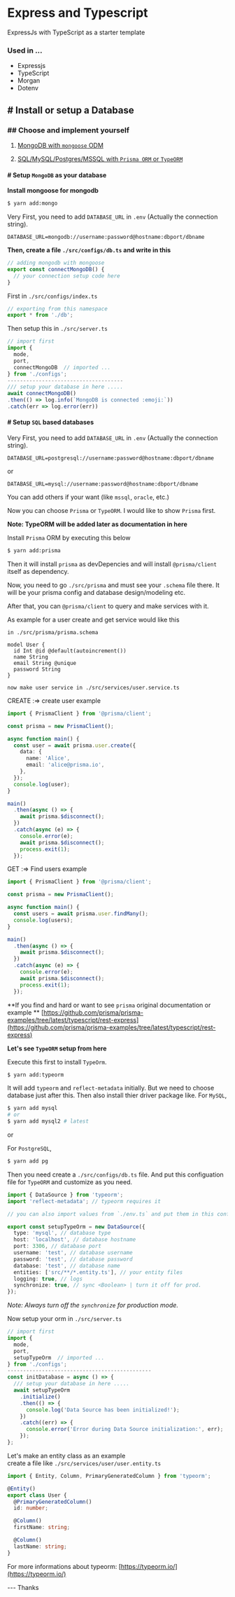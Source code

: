 # Express and Typescript

ExpressJs with TypeScript as a starter template

### Used in ...

- Expressjs
- TypeScript
- Morgan
- Dotenv

## \# Install or setup a Database

### \#\# Choose and implement yourself

1. [MongoDB with `mongoose` ODM](#mongo)

2. [SQL/MySQL/Postgres/MSSQL with `Prisma ORM` or `TypeORM`](#sql)

<a name="mongo"></a>

#### \# Setup `MongoDB` as your database

**Install mongoose for mongodb** <br>

```bash
$ yarn add:mongo
```

Very First, you need to add `DATABASE_URL` in `.env` (Actually the connection string).

```env
DATABASE_URL=mongodb://username:password@hostname:dbport/dbname
```

**Then, create a file `./src/configs/db.ts` and write in this**

```ts
// adding mongodb with mongoose
export const connectMongoDB() {
  // your connection setup code here
}
```

First in `./src/configs/index.ts`

```ts
// exporting from this namespace
export * from './db';
```

Then setup this in `./src/server.ts`

```ts
// import first
import {
  mode,
  port,
  connectMongoDB  // imported ...
} from './configs';
-------------------------------------
/// setup your database in here .....
await connectMongoDB()
.then(() => log.info(`MongoDB is connected :emoji:`))
.catch(err => log.error(err))
```

<a name="sql"></a>

#### \# Setup `SQL` based databases

Very First, you need to add `DATABASE_URL` in `.env` (Actually the connection string).

```env
DATABASE_URL=postgresql://username:password@hostname:dbport/dbname
```

or

```env
DATABASE_URL=mysql://username:password@hostname:dbport/dbname
```

You can add others if your want (like `mssql`, `oracle`, etc.)

Now you can choose `Prisma` or `TypeORM`.
I would like to show `Prisma` first.

**Note: TypeORM will be added later as documentation in here**

Install `Prisma` ORM by executing this below

```bash
$ yarn add:prisma
```

Then it will install `prisma` as devDepencies and will install `@prisma/client` itself as dependency.

Now, you need to go `./src/prisma` and must see your `.schema` file there. It will be your prisma config and database design/modeling etc.

After that, you can `@prisma/client` to query and make services with it.

As example for a user create and get service would like this

`in ./src/prisma/prisma.schema`

```prisma
model User {
  id Int @id @default(autoincrement())
  name String
  email String @unique
  password String
}
```

`now make user service in ./src/services/user.service.ts`

CREATE :=> create user example

```ts
import { PrismaClient } from '@prisma/client';

const prisma = new PrismaClient();

async function main() {
  const user = await prisma.user.create({
    data: {
      name: 'Alice',
      email: 'alice@prisma.io',
    },
  });
  console.log(user);
}

main()
  .then(async () => {
    await prisma.$disconnect();
  })
  .catch(async (e) => {
    console.error(e);
    await prisma.$disconnect();
    process.exit(1);
  });
```

GET :=> Find users example

```ts
import { PrismaClient } from '@prisma/client';

const prisma = new PrismaClient();

async function main() {
  const users = await prisma.user.findMany();
  console.log(users);
}

main()
  .then(async () => {
    await prisma.$disconnect();
  })
  .catch(async (e) => {
    console.error(e);
    await prisma.$disconnect();
    process.exit(1);
  });
```

**If you find and hard or want to see `prisma` original documentation or example **
[https://github.com/prisma/prisma-examples/tree/latest/typescript/rest-express](https://github.com/prisma/prisma-examples/tree/latest/typescript/rest-express)

**Let's see `TypeORM` setup from here**

Execute this first to install `TypeOrm`.

```bash
$ yarn add:typeorm
```

It will add `typeorm` and `reflect-metadata` initially. But we need to choose database just after this. Then also install thier driver package like.
For `MySQL`,

```bash
$ yarn add mysql
# or
$ yarn add mysql2 # latest
```

or

For `PostgreSQL`,

```bash
$ yarn add pg
```

Then you need create a `./src/configs/db.ts` file.
And put this configuation file for `TypeORM` and customize as you need.

```ts
import { DataSource } from 'typeorm';
import 'reflect-metadata'; // typeorm requires it

// you can also import values from `./env.ts` and put them in this configuation

export const setupTypeOrm = new DataSource({
  type: 'mysql', // database type
  host: 'localhost', // database hostname
  port: 3306, // database port
  username: 'test', // database username
  password: 'test', // database password
  database: 'test', // database name
  entities: ['src/**/*.entity.ts'], // your entity files
  logging: true, // logs
  synchronize: true, // sync <Boolean> | turn it off for prod.
});
```

_Note: Always turn off the `synchronize` for production mode._

Now setup your orm in `./src/server.ts` <br>

```ts
// import first
import {
  mode,
  port,
  setupTypeOrm  // imported ...
} from './configs';
----------------------------------------------
const initDatabase = async () => {
  /// setup your database in here .....
  await setupTypeOrm
    .initialize()
    .then(() => {
      console.log('Data Source has been initialized!');
    })
    .catch((err) => {
      console.error('Error during Data Source initialization:', err);
    });
};
```

Let's make an entity class as an example <br>
create a file like `./src/services/user/user.entity.ts`

```ts
import { Entity, Column, PrimaryGeneratedColumn } from 'typeorm';

@Entity()
export class User {
  @PrimaryGeneratedColumn()
  id: number;

  @Column()
  firstName: string;

  @Column()
  lastName: string;
}
```

For more informations about typeorm: [https://typeorm.io/](https://typeorm.io/)

--- Thanks
